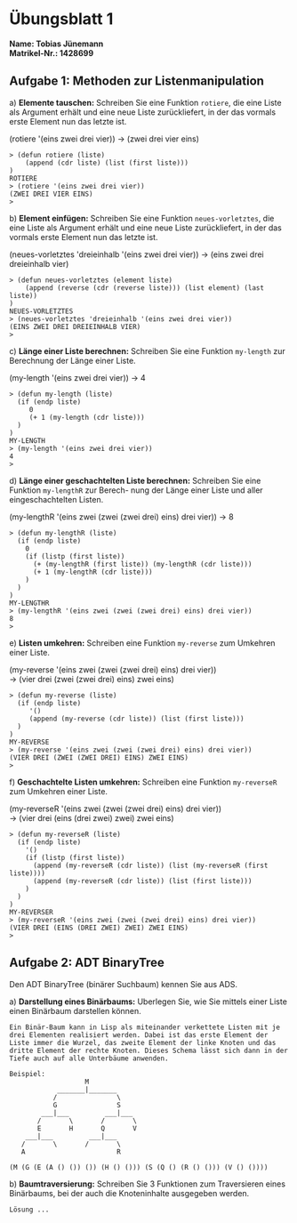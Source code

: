 # Übungsblatt 1

**Name:			Tobias Jünemann**  
**Matrikel-Nr.:	1428699**  


## Aufgabe 1: Methoden zur Listenmanipulation

a) **Elemente tauschen:** Schreiben Sie eine Funktion `rotiere`, die eine Liste als Argument erhält und eine
neue Liste zurückliefert, in der das vormals erste Element nun das letzte ist.  

(rotiere '(eins zwei drei vier)) -> (zwei drei vier eins)  

```
> (defun rotiere (liste)
    (append (cdr liste) (list (first liste)))
)
ROTIERE
> (rotiere '(eins zwei drei vier))
(ZWEI DREI VIER EINS)
>
```

b) **Element einfügen:** Schreiben Sie eine Funktion `neues-vorletztes`, die eine Liste als Argument erhält
und eine neue Liste zurückliefert, in der das vormals erste Element nun das letzte ist.  

(neues-vorletztes 'dreieinhalb '(eins zwei drei vier)) -> (eins zwei drei dreieinhalb vier)  

```
> (defun neues-vorletztes (element liste)
    (append (reverse (cdr (reverse liste))) (list element) (last liste))
)
NEUES-VORLETZTES
> (neues-vorletztes 'dreieinhalb '(eins zwei drei vier))
(EINS ZWEI DREI DREIEINHALB VIER)
>
```

c) **Länge einer Liste berechnen:** Schreiben Sie eine Funktion `my-length` zur Berechnung der Länge
einer Liste.  

(my-length '(eins zwei drei vier)) -> 4  

```
> (defun my-length (liste)
  (if (endp liste)
     0
     (+ 1 (my-length (cdr liste)))
  )
)
MY-LENGTH
> (my-length '(eins zwei drei vier))
4
>
```

d) **Länge einer geschachtelten Liste berechnen:** Schreiben Sie eine Funktion `my-lengthR` zur Berech-
nung der Länge einer Liste und aller eingeschachtelten Listen.  

(my-lengthR '(eins zwei (zwei (zwei drei) eins) drei vier)) -> 8  

```
> (defun my-lengthR (liste)
  (if (endp liste)
    0
    (if (listp (first liste))
      (+ (my-lengthR (first liste)) (my-lengthR (cdr liste)))
      (+ 1 (my-lengthR (cdr liste)))
    )
  )
)
MY-LENGTHR
> (my-lengthR '(eins zwei (zwei (zwei drei) eins) drei vier))
8
>
```

e) **Listen umkehren:** Schreiben eine Funktion `my-reverse` zum Umkehren einer Liste.  

(my-reverse '(eins zwei (zwei (zwei drei) eins) drei vier))  
-> (vier drei (zwei (zwei drei) eins) zwei eins)  

```
> (defun my-reverse (liste)
  (if (endp liste)
     '()
     (append (my-reverse (cdr liste)) (list (first liste)))
  )
)
MY-REVERSE
> (my-reverse '(eins zwei (zwei (zwei drei) eins) drei vier))
(VIER DREI (ZWEI (ZWEI DREI) EINS) ZWEI EINS)
>
```

f) **Geschachtelte Listen umkehren:** Schreiben eine Funktion `my-reverseR` zum Umkehren einer Liste.  

(my-reverseR '(eins zwei (zwei (zwei drei) eins) drei vier))  
-> (vier drei (eins (drei zwei) zwei) zwei eins)  

```
> (defun my-reverseR (liste)
  (if (endp liste)
    '()
    (if (listp (first liste))
      (append (my-reverseR (cdr liste)) (list (my-reverseR (first liste))))
      (append (my-reverseR (cdr liste)) (list (first liste)))
    )
  )
)
MY-REVERSER
> (my-reverseR '(eins zwei (zwei (zwei drei) eins) drei vier))
(VIER DREI (EINS (DREI ZWEI) ZWEI) ZWEI EINS)
>
```


## Aufgabe 2: ADT BinaryTree

Den ADT BinaryTree (binärer Suchbaum) kennen Sie aus ADS.

a) **Darstellung eines Binärbaums:** Uberlegen Sie, wie Sie mittels einer Liste einen Binärbaum darstellen
können.

```
Ein Binär-Baum kann in Lisp als miteinander verkettete Listen mit je drei Elementen realisiert werden. Dabei ist das erste Element der Liste immer die Wurzel, das zweite Element der linke Knoten und das dritte Element der rechte Knoten. Dieses Schema lässt sich dann in der Tiefe auch auf alle Unterbäume anwenden.

Beispiel:
                   M
            _______|_______
           /               \
           G               S
        ___|___         ___|___
       /       \       /       \
       E       H       Q       V
    ___|___         ___|___
   /       \       /       \
   A                       R

(M (G (E (A () ()) ()) (H () ())) (S (Q () (R () ())) (V () ())))
```

b) **Baumtraversierung:** Schreiben Sie 3 Funktionen zum Traversieren eines Binärbaums, bei der auch
die Knoteninhalte ausgegeben werden.

```
Lösung ...
```
